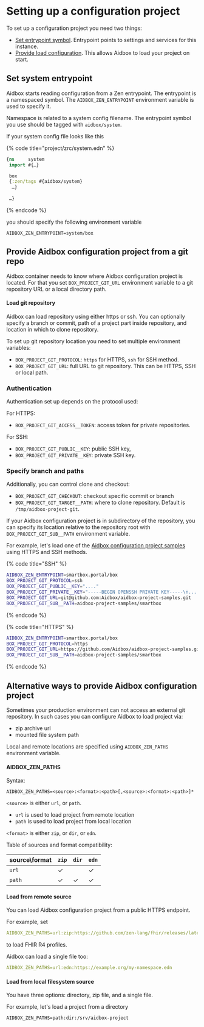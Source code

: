 # Setting up a configuration project

To set up a configuration project you need two things:&#x20;

* [Set entrypoint symbol](setting-up-a-configuration-project.md#set-entrypoint-for-system-configuration). Entrypoint points to settings and services for this instance.
* [Provide load configuration](setting-up-a-configuration-project.md#provide-aidbox-configuration-project-from-a-git-repo). This allows Aidbox to load your project on start.

## Set system entrypoint&#x20;

Aidbox starts reading configuration from a Zen entrypoint. The entrypoint is a namespaced symbol. The `AIDBOX_ZEN_ENTRYPOINT` environment variable is used to specify it.

Namespace is related to a system config filename. The entrypoint symbol you use should be tagged with `aidbox/system`.

If your system config file looks like this

{% code title="project/zrc/system.edn" %}
```clojure
{ns     system
 import #{…}

 box
 {:zen/tags #{aidbox/system}
  …}
 
 …}
```
{% endcode %}

you should specify the following environment variable

```
AIDBOX_ZEN_ENTRYPOINT=system/box
```

## Provide Aidbox configuration project from a git repo

Aidbox container needs to know where Aidbox configuration project is located. For that you set `BOX_PROJECT_GIT_URL` environment variable to a git repository URL or a local directory path.

#### Load git repository

Aidbox can load repository using either https or ssh. You can optionally specify a branch or commit, path of a project part inside repository, and location in which to clone repository.

To set up git repository location you need to set multiple environment variables:

* `BOX_PROJECT_GIT_PROTOCOL`: `https` for HTTPS, `ssh` for SSH method.
* `BOX_PROJECT_GIT_URL`: full URL to git repository. This can be HTTPS, SSH or local path.

### Authentication

Authentication set up depends on the protocol used:&#x20;

For HTTPS:

* `BOX_PROJECT_GIT_ACCESS__TOKEN`: access token for private repositories.&#x20;

For SSH:

* `BOX_PROJECT_GIT_PUBLIC__KEY`: public SSH key,
* `BOX_PROJECT_GIT_PRIVATE__KEY`: private SSH key.

### Specify branch and paths

Additionally, you can control clone and checkout:

* `BOX_PROJECT_GIT_CHECKOUT`: checkout specific commit or branch
* `BOX_PROJECT_GIT_TARGET__PATH`: where to clone repository. Default is `/tmp/aidbox-project-git`.

If your Aidbox configuration project is in subdirectory of the repository, you can specify its location relative to the repository root with `BOX_PROJECT_GIT_SUB__PATH` environment variable.

For example, let's load one of the [Aidbox configuration project samples](https://github.com/Aidbox/aidbox-project-samples/tree/main/aidbox-project-samples) using HTTPS and SSH methods.&#x20;

{% code title="SSH" %}
```bash
AIDBOX_ZEN_ENTRYPOINT=smartbox.portal/box
BOX_PROJECT_GIT_PROTOCOL=ssh
BOX_PROJECT_GIT_PUBLIC__KEY="...."
BOX_PROJECT_GIT_PRIVATE__KEY="-----BEGIN OPENSSH PRIVATE KEY-----\n....\n-----END OPENSSH PRIVATE KEY-----\n"
BOX_PROJECT_GIT_URL=git@github.com:Aidbox/aidbox-project-samples.git
BOX_PROJECT_GIT_SUB__PATH=aidbox-project-samples/smartbox
```
{% endcode %}

{% code title="HTTPS" %}
```bash
AIDBOX_ZEN_ENTRYPOINT=smartbox.portal/box
BOX_PROJECT_GIT_PROTOCOL=https
BOX_PROJECT_GIT_URL=https://github.com/Aidbox/aidbox-project-samples.git
BOX_PROJECT_GIT_SUB__PATH=aidbox-project-samples/smartbox
```
{% endcode %}

## Alternative ways to provide Aidbox configuration project

Sometimes your production environment can not access an external git repository. In such cases you can configure Aidbox to load project via:

* zip archive url
* mounted file system path

Local and remote locations are specified using `AIDBOX_ZEN_PATHS` environment variable.

#### AIDBOX\_ZEN\_PATHS

Syntax:

```
AIDBOX_ZEN_PATHS=<source>:<format>:<path>[,<source>:<format>:<path>]*
```

`<source>` is either `url`, or `path`.

* `url` is used to load project from remote location
* `path` is used to load project from local location

`<format>` is either `zip`, or `dir`, or `edn`.

Table of sources and format compatibility:

| source\format | `zip` | `dir` | `edn` |
| ------------- | ----- | ----- | ----- |
| `url`         | ✓     |       | ✓     |
| `path`        | ✓     | ✓     | ✓     |

#### Load from remote source

You can load Aidbox configuration project from a public HTTPS endpoint.

For example, set

```yaml
AIDBOX_ZEN_PATHS=url:zip:https://github.com/zen-lang/fhir/releases/latest/download/hl7.fhir.r4.core.zip
```

to load FHIR R4 profiles.

Aidbox can load a single file too:

```yaml
AIDBOX_ZEN_PATHS=url:edn:https://example.org/my-namespace.edn
```

#### Load from local filesystem source&#x20;

You have three options: directory, zip file, and a single file.

For example, let's load a project from a directory

```
AIDBOX_ZEN_PATHS=path:dir:/srv/aidbox-project
```

##
